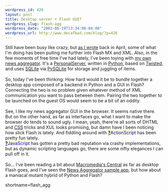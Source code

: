 ```yaml
--- 
wordpress_id: 426
layout: post
title: Desktop server + Flash GUI?
wordpress_slug: flash-agg
wordpress_date: "2003-06-19T13:34:00-04:00"
wordpress_url: http://www.decafbad.com/blog/?p=426
---
```

Still have been busy like crazy, but 
<a href="http://www.decafbad.com/blog/geek/flash_xml_magic.html" target="_top">as I wrote</a> back in April,
some of what I'm doing has been pulling me further into Flash MX and XML.
Also, in the few moments of free time I've had lately, I've been toying
with <a href="http://www.decafbad.com/viewcvs.cgi/dbagg/" target="_top">my own news aggregator</a>.  It's a
<a href="http://www.decafbad.com/twiki/bin/view/Main/PersonalServer">PersonalServer</a>, written in <a href="http://www.decafbad.com/twiki/bin/view/Main/Python">Python</a>, based on <a href="http://www.decafbad.com/twiki/bin/view/Main/Twisted">Twisted</a>, and uses
<a href="http://www.sqlite.org" target="_top">SQLite</a> via <a href="http://pysqlite.sourceforge.net" target="_top">PySQLite</a>
for storage and juggling of items.
<br /><br />
So, today I've been thinking:  How hard would it be to bundle together a desktop app
composed of a backend in Python and a GUI in Flash?  Connecting the two is no problem
given whatever method of XML communication you want to pass between them.  Pairing
the two together to be launched on the guest OS would seem to be a bit of an
oddity.
<br /><br />
See, I like my news aggregator GUI in the browser.  It seems native there.  But
on the other hand, as far as interfaces go, what I want to make the browser
do tends to sound ugly.  I mean, yeah, there're all sorts of DHTML and <a href="http://www.decafbad.com/twiki/bin/view/Main/CSS">CSS</a> tricks
and XUL looks promising, but damn have I been noticing how slick Flash is
lately.  And fiddling around with <span style='background : #FFFFCE;'><a href="http://www.decafbad.com/twiki/bin/edit/Main/ActionScript?topicparent=Main.FilterData"><b>?</b></a><font color="#0000FF">ActionScript</font></span> has been pretty fun lately.  
<span style='background : #FFFFCE;'><a href="http://www.decafbad.com/twiki/bin/edit/Main/JavaScript?topicparent=Main.FilterData"><b>?</b></a><font color="#0000FF">JavaScript</font></span> has gotten a pretty bad reputation via crashy implementations, but
as dynamic scripting languages go, there are some nifty elegances I can pull
off in it.
<br /><br />
So...
  I've been reading a bit about 
<a href="http://www.macromedia.com/software/central/" target="_top">Macromedia's Central</a> as far as 
desktop Flash goes, and I've seen the 
<a href="http://www.macromedia.com/devnet/mx/flash/articles/rss_aggregator_sample_app.html" target="_top">News Aggregator sample app</a>,
but 
how about a maniacal mutant hybrid of Python and Flash?
<!--more-->
shortname=flash_agg
